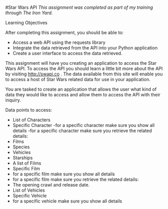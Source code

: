 #Star Wars API
_This assignment was completed as part of my training through The Iron Yard._

Learning Objectives

After completing this assignment, you should be able to:
- Access a web API using the requests library
- Integrate the data retrieved from the API into your Python application
- Create a user interface to access the data retrieved.

This assignment will have you creating an application to access the Star Wars API. To access the API you should learn a little bit more about the API by visiting http://swapi.co . The data available from this site will enable you to access a host of Star Wars related data for use in your application.

You are tasked to create an application that allows the user what kind of data they would like to access and allow them to access the API with their inquiry.

Data points to access:
- List of Characters
- Specific Character
  -for a specific character make sure you show all details
  -for a specific character make sure you retrieve the related details:
- Films
- Species
- Vehicles
- Starships
- A list of Films
- Specific Film
 - for a specific film make sure you show all details
 - for a specific film make sure you retrieve the related details:
- The opening crawl and release date.
- List of Vehicles
- Specific Vehicle
 - for a specific vehicle make sure you show all details

